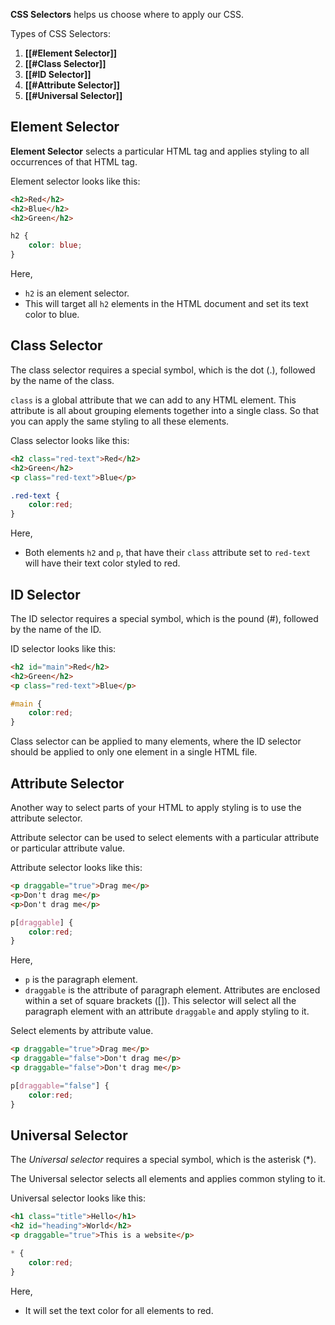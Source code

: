 **CSS Selectors** helps us choose where to apply our CSS.

Types of CSS Selectors:
1. **[[#Element Selector]]**
2. **[[#Class Selector]]**
3. **[[#ID Selector]]**
4. **[[#Attribute Selector]]**
5. **[[#Universal Selector]]**
## Element Selector

**Element Selector** selects a particular HTML tag and applies styling to all occurrences of that HTML tag.

Element selector looks like this:

```html
<h2>Red</h2>
<h2>Blue</h2>
<h2>Green</h2>
```

```css
h2 {
	color: blue;
}
```

Here,
- `h2` is an element selector.
- This will target all `h2` elements in the HTML document and set its text color to blue.

## Class Selector

The class selector requires a special symbol, which is the dot (.), followed by the name of the class.

`class` is a global attribute that we can add to any HTML element. This attribute is all about grouping elements together into a single class. So that you can apply the same styling to all these elements.

Class selector looks like this:

```html
<h2 class="red-text">Red</h2>
<h2>Green</h2>
<p class="red-text">Blue</p>
```

```css
.red-text {
	color:red;
}
```

Here,
- Both elements `h2` and `p`, that have their `class` attribute set to `red-text` will have their text color styled to red.

## ID Selector

The ID selector requires a special symbol, which is the pound (#), followed by the name of the ID.

ID selector looks like this:

```html
<h2 id="main">Red</h2>
<h2>Green</h2>
<p class="red-text">Blue</p>
```

```css
#main {
	color:red;
}
```

Class selector can be applied to many elements, where the ID selector should be applied to only one element in a single HTML file.

## Attribute Selector

Another way to select parts of your HTML to apply styling is to use the attribute selector.

Attribute selector can be used to select elements with a particular attribute or particular attribute value.

Attribute selector looks like this:

```html
<p draggable="true">Drag me</p>
<p>Don't drag me</p>
<p>Don't drag me</p>
```

```css
p[draggable] {
	color:red;
}
```

Here,
- `p` is the paragraph element.
- `draggable` is the attribute of paragraph element. Attributes are enclosed within a set of square brackets ([]). This selector will select all the paragraph element with an attribute `draggable` and apply styling to it.

Select elements by attribute value.

```html
<p draggable="true">Drag me</p>
<p draggable="false">Don't drag me</p>
<p draggable="false">Don't drag me</p>
```

```css
p[draggable="false"] {
	color:red;
}
```

## Universal Selector

The *Universal selector* requires a special symbol, which is the asterisk (\*).

The Universal selector selects all elements and applies common styling to it.

Universal selector looks like this:

```html
<h1 class="title">Hello</h1>
<h2 id="heading">World</h2>
<p draggable="true">This is a website</p>
```

```css
* {
	color:red;
}
```

Here,
- It will set the text color for all elements to red.